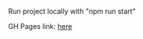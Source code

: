 Run project locally with "npm run start"

GH Pages link: [here](https://therencs.github.io/valorant-facts/)
